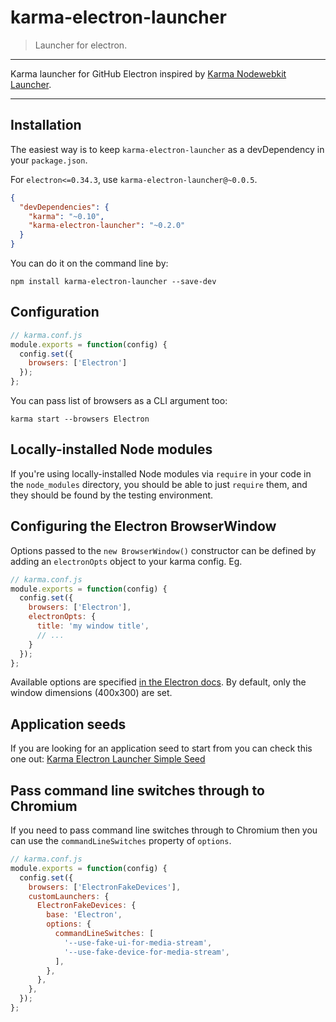 # karma-electron-launcher

> Launcher for electron.

---

Karma launcher for GitHub Electron inspired by [Karma Nodewebkit Launcher](https://github.com/intelligentgolf/karma-nodewebkit-launcher).

---

## Installation

The easiest way is to keep `karma-electron-launcher` as a devDependency in your `package.json`.

For `electron<=0.34.3`, use `karma-electron-launcher@~0.0.5`.

```json
{
  "devDependencies": {
    "karma": "~0.10",
    "karma-electron-launcher": "~0.2.0"
  }
}
```

You can do it on the command line by:

    npm install karma-electron-launcher --save-dev

## Configuration

```javascript
// karma.conf.js
module.exports = function(config) {
  config.set({
    browsers: ['Electron']
  });
};
```


You can pass list of browsers as a CLI argument too:

    karma start --browsers Electron

## Locally-installed Node modules

If you're using locally-installed Node modules via `require` in your code in the `node_modules` directory, you should be able to just `require` them, and they should be found by the testing environment.


## Configuring the Electron BrowserWindow

Options passed to the `new BrowserWindow()` constructor can be defined by adding an `electronOpts` object to your karma config. Eg.

```javascript
// karma.conf.js
module.exports = function(config) {
  config.set({
    browsers: ['Electron'],
    electronOpts: {
      title: 'my window title',
      // ...
    }
  });
};
```

Available options are specified
[in the Electron docs](https://github.com/atom/electron/blob/master/docs/api/browser-window.md#new-browserwindowoptions). By default, only the window dimensions (400x300) are set.

## Application seeds

If you are looking for an application seed to start from you can check this one out:
[Karma Electron Launcher Simple Seed](https://github.com/lele85/karma-electron-launcher-simple-seed)

## Pass command line switches through to Chromium

If you need to pass command line switches through to Chromium then you can use the `commandLineSwitches` property of `options`.

```javascript
// karma.conf.js
module.exports = function(config) {
  config.set({
    browsers: ['ElectronFakeDevices'],
    customLaunchers: {
      ElectronFakeDevices: {
        base: 'Electron',
        options: {
          commandLineSwitches: [
            '--use-fake-ui-for-media-stream',
            '--use-fake-device-for-media-stream',
          ],
        },
      },
    },
  });
};
```
